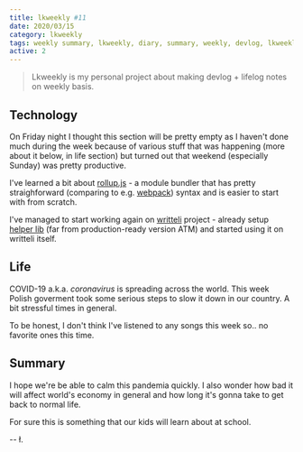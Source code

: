 ```yaml
---
title: lkweekly #11
date: 2020/03/15
category: lkweekly
tags: weekly summary, lkweekly, diary, summary, weekly, devlog, lkweekly2020, covid-19, coronavirus, rollup
active: 2
---
```


> Lkweekly is my personal project about making devlog + lifelog notes on weekly basis.

## Technology

On Friday night I thought this section will be pretty empty as I haven't done much during the week because of various stuff that was happening (more about it below, in life section) but turned out that weekend (especially Sunday) was pretty productive.

I've learned a bit about [rollup.js](https://rollupjs.org/) - a module bundler that has pretty straighforward (comparing to e.g. [webpack](https://webpack.js.org/)) syntax and is easier to start with from scratch.

I've managed to start working again on [writteli](https://github.com/writteli) project - already setup [helper lib](https://www.npmjs.com/package/writteli-lib) (far from production-ready version ATM) and started using it on writteli itself.

## Life

COVID-19 a.k.a. *coronavirus* is spreading across the world. This week Polish goverment took some serious steps to slow it down in our country. A bit stressful times in general.

To be honest, I don't think I've listened to any songs this week so.. no favorite ones this time.

## Summary

I hope we're be able to calm this pandemia quickly. I also wonder how bad it will affect world's economy in general and how long it's gonna take to get back to normal life.

For sure this is something that our kids will learn about at school.

-- ł.
